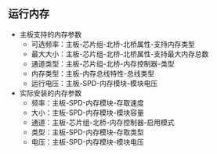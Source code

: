 ## 运行内存
* 主板支持的内存参数
    * 可选频率：主板-芯片组-北桥-北桥属性-支持内存类型
    * 最大大小：主板-芯片组-北桥-北桥属性-支持最大内存总数
    * 通道类型：主板-芯片组-北桥-内存控制器-类型 
    * 内存类型：主板-内存总线特性-总线类型
    * 运行电压：主板-SPD-内存模块-模块电压
* 实际安装的内存参数 
    * 频率：主板-SPD-内存模块-存取速度 
    * 大小：主板-SPD-内存模块-模块容量 
    * 通道：主板-芯片组-北桥-内存控制器-启用模式
    * 类型：主板-SPD-内存模块-存取类型 
    * 电压：主板-SPD-内存模块-模块电压
